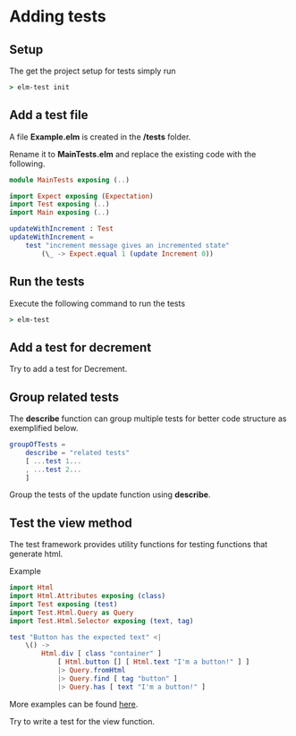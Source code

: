 # Adding tests

## Setup
The get the project setup for tests simply run

```cmd
> elm-test init
```

## Add a test file
A file **Example.elm** is created in the **/tests** folder. 

Rename it to **MainTests.elm** and replace the existing code with the following.

```elm
module MainTests exposing (..)

import Expect exposing (Expectation)
import Test exposing (..)
import Main exposing (..)

updateWithIncrement : Test
updateWithIncrement = 
    test "increment message gives an incremented state" 
        (\_ -> Expect.equal 1 (update Increment 0))

```

## Run the tests

Execute the following command to run the tests

```cmd
> elm-test
```

## Add a test for decrement

Try to add a test for Decrement.

## Group related tests

The **describe** function can group multiple tests for better code structure as exemplified below.

```elm
groupOfTests = 
    describe = "related tests"
    [ ...test 1...
    , ...test 2...
    ]
```

Group the tests of the update function using **describe**.

## Test the view method

The test framework provides utility functions for testing functions that generate html.

Example

```elm
import Html
import Html.Attributes exposing (class)
import Test exposing (test)
import Test.Html.Query as Query
import Test.Html.Selector exposing (text, tag)

test "Button has the expected text" <|
    \() ->
        Html.div [ class "container" ]
            [ Html.button [] [ Html.text "I'm a button!" ] ]
            |> Query.fromHtml
            |> Query.find [ tag "button" ]
            |> Query.has [ text "I'm a button!" ]
```
More examples can be found [here](https://github.com/elm-explorations/test/blob/master/tests/src/Test/Html/QueryTests.elm).

Try to write a test for the view function.

